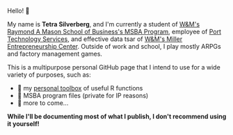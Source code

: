 Hello! 🍓

My name is **Tetra Silverberg**, and I'm currently a student of [W&M's Raymond A Mason School of Business's MSBA Program](https://mason.wm.edu/graduate/msba/residential/index.php), employee of [Port Technology Services](https://www.porttechnologyservices.com/), and effective data tsar of [W&M's Miller Entrepreneurship Center](https://millercenter.mason.wm.edu/). Outside of work and school, I play mostly ARPGs and factory management games.

This is a multipurpose personal GitHub page that I intend to use for a wide variety of purposes, such as:
* 🧰 my [personal toolbox](https://github.com/tetraketra/TetrasToolbox) of useful R functions
* 💼 MSBA program files (private for IP reasons)
* 🤔 more to come...

**While I'll be documenting most of what I publish, I don't recommend using it yourself!**

<!---
tetraketra/tetraketra is a ✨ special ✨ repository because its `README.md` (this file) appears on your GitHub profile.
You can click the Preview link to take a look at your changes.
--->
